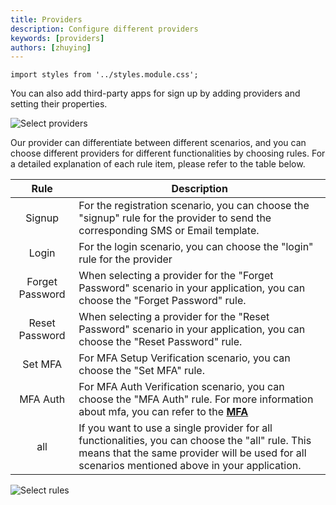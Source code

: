 ```yaml
---
title: Providers
description: Configure different providers
keywords: [providers]
authors: [zhuying]
---
```


```mdx-code-block
import styles from '../styles.module.css';
```

You can also add third-party apps for sign up by adding providers and setting their properties.

![Select providers](/img/application/config/selectproviders.png)

Our provider can differentiate between different scenarios, and you can choose different providers for different functionalities by choosing rules. For a detailed explanation of each rule item, please refer to the table below.

|      Rule       | Description                                                                                                                                                                                        |
|:---------------:|----------------------------------------------------------------------------------------------------------------------------------------------------------------------------------------------------|
|     Signup      | For the registration scenario, you can choose the "signup" rule for the provider to send the corresponding SMS or Email template.                                                                  |
|      Login      | For the login scenario, you can choose the "login" rule for the provider                                                                                                                           | 
| Forget Password | When selecting a provider for the "Forget Password" scenario in your application, you can choose the "Forget Password" rule.                                                                       |
| Reset Password  | When selecting a provider for the "Reset Password" scenario in your application, you can choose the "Reset Password" rule.                                                                         |
|     Set MFA     | For MFA Setup Verification scenario, you can choose the "Set MFA" rule.                                                                                                                            |
|    MFA Auth     | For MFA Auth Verification scenario, you can choose the "MFA Auth" rule. For more information about mfa, you can refer to the **[MFA](user/multi-factor-authentication.md)**                        | 
|       all       | If you want to use a single provider for all functionalities, you can choose the "all" rule. This means that the same provider will be used for all scenarios mentioned above in your application. |

![Select rules](/img/application/providers/choose_providers.png)

